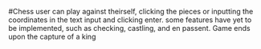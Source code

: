 #Chess 
  user can play against theirself, clicking the pieces or inputting the coordinates in the text input and clicking enter. some features have yet to be implemented, such as checking, castling, and en passent. Game ends upon the capture of a king